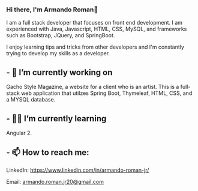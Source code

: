 ### Hi there, I'm Armando Roman👋

I am a full stack developer that focuses on front end development. I am experienced with Java, Javascript, HTML, CSS, MySQL, and frameworks such as Bootstrap, JQuery, and SpringBoot.

I enjoy learning tips and tricks from other developers and I'm constantly trying to develop my skills as a developer.

## - 🔭 I’m currently working on 

  Gacho Style Magazine, a website for a client who is an artist. This is a full-stack web application that utilzes Spring Boot, Thymeleaf, HTML, CSS, and a MYSQL     database. 

## - 👨‍💻 I’m currently learning 

  Angular 2.

## - 📫 How to reach me: 

  LinkedIn: https://www.linkedin.com/in/armando-roman-jr/
  
  Email: armando.roman.jr20@gmail.com
  


